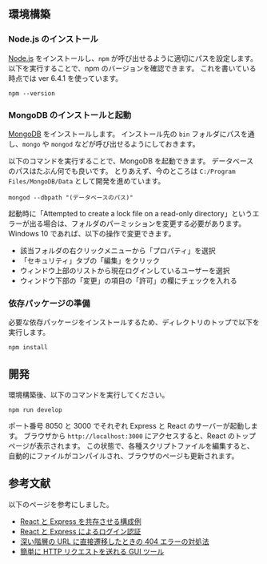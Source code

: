 ## 環境構築

### Node.js のインストール
[Node.js](https://nodejs.org/ja/) をインストールし、`npm` が呼び出せるように適切にパスを設定します。
以下を実行することで、npm のバージョンを確認できます。
これを書いている時点では ver 6.4.1 を使っています。
```
npm --version
```

### MongoDB のインストールと起動
[MongoDB](https://www.mongodb.com/download-center) をインストールします。
インストール先の `bin` フォルダにパスを通し、`mongo` や `mongod` などが呼び出せるようにしておきます。

以下のコマンドを実行することで、MongoDB を起動できます。
データベースのパスはたぶん何でも良いです。
とりあえず、今のところは `C:/Program Files/MongoDB/Data` として開発を進めています。
```
mongod --dbpath "(データベースのパス)"
```

起動時に「Attempted to create a lock file on a read-only directory」というエラーが出る場合は、フォルダのパーミッションを変更する必要があります。
Windows 10 であれば、以下の操作で変更できます。

- 該当フォルダの右クリックメニューから「プロパティ」を選択
- 「セキュリティ」タブの「編集」をクリック
- ウィンドウ上部のリストから現在ログインしているユーザーを選択
- ウィンドウ下部の「変更」の項目の「許可」の欄にチェックを入れる

### 依存パッケージの準備
必要な依存パッケージをインストールするため、ディレクトリのトップで以下を実行します。
```
npm install
```

## 開発
環境構築後、以下のコマンドを実行してください。
```
npm run develop
```
ポート番号 8050 と 3000 でそれぞれ Express と React のサーバーが起動します。
ブラウザから `http://localhost:3000` にアクセスすると、React のトップページが表示されます。
この状態で、各種スクリプトファイルを編集すると、自動的にファイルがコンパイルされ、ブラウザのページも更新されます。

## 参考文献
以下のページを参考にしました。

- [React と Express を共存させる構成例](https://github.com/fractalliter/express-react-typescript)
- [React と Express によるログイン認証](https://weblion303.net/1215/)
- [深い階層の URL に直接遷移したときの 404 エラーの対処法](https://github.com/webpack/webpack-dev-server/issues/978)
- [簡単に HTTP リクエストを送れる GUI ツール](https://www.postman.com/)